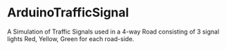 # ArduinoTrafficSignal
A Simulation of Traffic Signals used in a 4-way Road consisting of 3 signal lights Red, Yellow, Green for each road-side.
